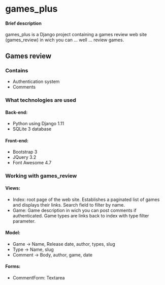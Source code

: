 # games_plus

#### Brief description
games_plus is a Django project containing a games review web site (games_review) in wich you can ... well ... review games.

## Games review
### Contains
 - Authentication system
 - Comments

### What technologies are used
#### Back-end:
- Python using Django 1.11
- SQLite 3 database

#### Front-end:
- Bootstrap 3
- JQuery 3.2
- Font Awesome 4.7


### Working with games_review
#### Views:
- Index: root page of the web site. Establishes a paginated list of games and displays their links. Search field to filter by name.
- Game: Game description in wich you can post comments if authenticated. Game types are links back to index with type filter parameter.

#### Model:
- Game -> Name, Release date, author, types, slug
- Type -> Name, slug
- Comment -> Body, author, game, date

#### Forms:
- CommentForm: Textarea
